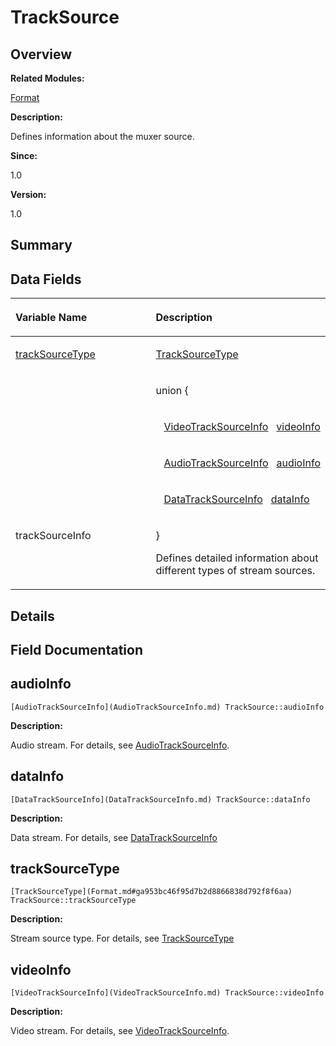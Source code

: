 # TrackSource<a name="ZH-CN_TOPIC_0000001055078179"></a>

## **Overview**<a name="section351713298084842"></a>

**Related Modules:**

[Format](Format.md)

**Description:**

Defines information about the muxer source. 

**Since:**

1.0

**Version:**

1.0

## **Summary**<a name="section1631620134084842"></a>

## Data Fields<a name="pub-attribs"></a>

<a name="table751733938084842"></a>
<table><thead align="left"><tr id="row1709016909084842"><th class="cellrowborder" valign="top" width="50%" id="mcps1.1.3.1.1"><p id="p1339020229084842"><a name="p1339020229084842"></a><a name="p1339020229084842"></a>Variable Name</p>
</th>
<th class="cellrowborder" valign="top" width="50%" id="mcps1.1.3.1.2"><p id="p1190343295084842"><a name="p1190343295084842"></a><a name="p1190343295084842"></a>Description</p>
</th>
</tr>
</thead>
<tbody><tr id="row241190412084842"><td class="cellrowborder" valign="top" width="50%" headers="mcps1.1.3.1.1 "><p id="p975374521084842"><a name="p975374521084842"></a><a name="p975374521084842"></a><a href="TrackSource.md#a39d729c668eddbf6b8403b7364e74b61">trackSourceType</a></p>
</td>
<td class="cellrowborder" valign="top" width="50%" headers="mcps1.1.3.1.2 "><p id="p844334696084842"><a name="p844334696084842"></a><a name="p844334696084842"></a><a href="Format.md#ga953bc46f95d7b2d8866838d792f8f6aa">TrackSourceType</a>&nbsp;</p>
</td>
</tr>
<tr id="row1510191155084842"><td class="cellrowborder" valign="top" width="50%" headers="mcps1.1.3.1.1 "><p id="p2099702031084842"><a name="p2099702031084842"></a><a name="p2099702031084842"></a><em id="a3015a69b8b7b5afe4792ee2563ce220c"><a name="a3015a69b8b7b5afe4792ee2563ce220c"></a><a name="a3015a69b8b7b5afe4792ee2563ce220c"></a></em></p>
</td>
<td class="cellrowborder" valign="top" width="50%" headers="mcps1.1.3.1.2 "><p id="p367802265084842"><a name="p367802265084842"></a><a name="p367802265084842"></a><strong id="a3015a69b8b7b5afe4792ee2563ce220c_1"><a name="a3015a69b8b7b5afe4792ee2563ce220c_1"></a><a name="a3015a69b8b7b5afe4792ee2563ce220c_1"></a></strong> union {</p>
</td>
</tr>
<tr id="row903277367084842"><td class="cellrowborder" valign="top" width="50%" headers="mcps1.1.3.1.1 ">&nbsp;&nbsp;</td>
<td class="cellrowborder" valign="top" width="50%" headers="mcps1.1.3.1.2 "><p id="p982151517084842"><a name="p982151517084842"></a><a name="p982151517084842"></a>&nbsp;&nbsp;&nbsp;<a href="VideoTrackSourceInfo.md">VideoTrackSourceInfo</a>&nbsp;&nbsp;&nbsp;<a href="TrackSource.md#abee3acb91d3005141f11abd87c77aa83">videoInfo</a></p>
</td>
</tr>
<tr id="row2120553217084842"><td class="cellrowborder" valign="top" width="50%" headers="mcps1.1.3.1.1 ">&nbsp;&nbsp;</td>
<td class="cellrowborder" valign="top" width="50%" headers="mcps1.1.3.1.2 "><p id="p1035570793084842"><a name="p1035570793084842"></a><a name="p1035570793084842"></a>&nbsp;&nbsp;&nbsp;<a href="AudioTrackSourceInfo.md">AudioTrackSourceInfo</a>&nbsp;&nbsp;&nbsp;<a href="TrackSource.md#a0cac47bdef450bfb8fd3b8ed882ef674">audioInfo</a></p>
</td>
</tr>
<tr id="row965636496084842"><td class="cellrowborder" valign="top" width="50%" headers="mcps1.1.3.1.1 ">&nbsp;&nbsp;</td>
<td class="cellrowborder" valign="top" width="50%" headers="mcps1.1.3.1.2 "><p id="p1003010887084842"><a name="p1003010887084842"></a><a name="p1003010887084842"></a>&nbsp;&nbsp;&nbsp;<a href="DataTrackSourceInfo.md">DataTrackSourceInfo</a>&nbsp;&nbsp;&nbsp;<a href="TrackSource.md#a89cccaaf705df735a3ab8e9792564105">dataInfo</a></p>
</td>
</tr>
<tr id="row1952682130084842"><td class="cellrowborder" valign="top" width="50%" headers="mcps1.1.3.1.1 "><p id="p1401404177084842"><a name="p1401404177084842"></a><a name="p1401404177084842"></a><em id="a3015a69b8b7b5afe4792ee2563ce220c_2"><a name="a3015a69b8b7b5afe4792ee2563ce220c_2"></a><a name="a3015a69b8b7b5afe4792ee2563ce220c_2"></a></em>trackSourceInfo </p>
</td>
<td class="cellrowborder" valign="top" width="50%" headers="mcps1.1.3.1.2 "><p id="p389095578084842"><a name="p389095578084842"></a><a name="p389095578084842"></a>}&nbsp;</p>
<p id="p16172861084842"><a name="p16172861084842"></a><a name="p16172861084842"></a>Defines detailed information about different types of stream sources. </p>
</td>
</tr>
</tbody>
</table>

## **Details**<a name="section1698337440084842"></a>

## **Field Documentation**<a name="section1974120722084842"></a>

## audioInfo<a name="a0cac47bdef450bfb8fd3b8ed882ef674"></a>

```
[AudioTrackSourceInfo](AudioTrackSourceInfo.md) TrackSource::audioInfo
```

 **Description:**

Audio stream. For details, see  [AudioTrackSourceInfo](AudioTrackSourceInfo.md). 

## dataInfo<a name="a89cccaaf705df735a3ab8e9792564105"></a>

```
[DataTrackSourceInfo](DataTrackSourceInfo.md) TrackSource::dataInfo
```

 **Description:**

Data stream. For details, see  [DataTrackSourceInfo](DataTrackSourceInfo.md) 

## trackSourceType<a name="a39d729c668eddbf6b8403b7364e74b61"></a>

```
[TrackSourceType](Format.md#ga953bc46f95d7b2d8866838d792f8f6aa) TrackSource::trackSourceType
```

 **Description:**

Stream source type. For details, see  [TrackSourceType](Format.md#ga953bc46f95d7b2d8866838d792f8f6aa) 

## videoInfo<a name="abee3acb91d3005141f11abd87c77aa83"></a>

```
[VideoTrackSourceInfo](VideoTrackSourceInfo.md) TrackSource::videoInfo
```

 **Description:**

Video stream. For details, see  [VideoTrackSourceInfo](VideoTrackSourceInfo.md). 

